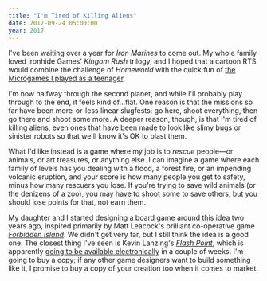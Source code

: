 ```yaml
---
title: "I'm Tired of Killing Aliens"
date: 2017-09-24 05:00:00
year: 2017
---
```


I've been waiting over a year for <em>Iron Marines</em> to come out.
My whole family loved Ironhide Games' <em>Kingom Rush</em> trilogy,
and I hoped that a cartoon RTS would combine the challenge of <em>Homeworld</em>
with the quick fun of <a href="{{'/2009/10/17/lunchbox-games/' | relative_url}}">the Microgames I played as a teenager</a>.

I'm now halfway through the second planet,
and while I'll probably play through to the end,
it feels kind of...flat.
One reason is that the missions so far have been more-or-less linear slugfests:
go here,
shoot everything,
then go there and shoot some more.
A deeper reason, though, is that I'm tired of killing aliens,
even ones that have been made to look like slimy bugs or sinister robots
so that we'll know it's OK to blast them.

What I'd like instead is a game where my job is to *rescue* people—or animals,
or art treasures,
or anything else.
I can imagine a game where each family of levels has you dealing with a flood,
a forest fire,
or an impending volcanic eruption,
and your score is how many people you get to safety,
minus how many rescuers you lose.
If you're trying to save wild animals (or the denizens of a zoo),
you may have to shoot some to save others,
but you should lose points for that,
not earn them.

My daughter and I started designing a board game around this idea two years ago,
inspired primarily by Matt Leacock's brilliant co-operative game
<a href="http://www.gamewright.com/gamewright/index.php?section=games&page=game&show=245"><em>Forbidden Island</em></a>.
We didn't get very far,
but I still think the idea is a good one.
The closest thing I've seen is Kevin Lanzing's <a href="https://boardgamegeek.com/boardgame/100901/flash-point-fire-rescue"><em>Flash Point</em></a>,
which is apparently <a href="http://store.steampowered.com/app/654220/Flash_Point_Fire_Rescue/">going to be available electronically</a>
in a couple of weeks.
I'm going to buy a copy;
if any other game designers want to build something like it,
I promise to buy a copy of your creation too when it comes to market.
